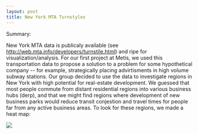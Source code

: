 ```yaml
---
layout: post
title: New York MTA Turnstyles
---
```


Summary:

New York MTA data is publicaly available (see http://web.mta.info/developers/turnstile.html) and ripe for visualization/analysis. For our first project at Metis, we used this transportation data to propose a solution to a problem for some hypothetical company -- for example, strategically placing advirtisments in high volume subway stations. Our group decided to use the data to investigate regions in New York with high potential for real-estate development. We guessed that most people commute from distant residential regions into various business hubs (derp), and that we might find regions where development of new business parks would reduce transit conjestion and travel times for people far from any active business areas. To look for these regions, we made a heat map:

![](https://github.com/dwieker/Project-Benson-Collab/blob/master/img/Benson%20Map%20Morning%20Weekday.PNG)
